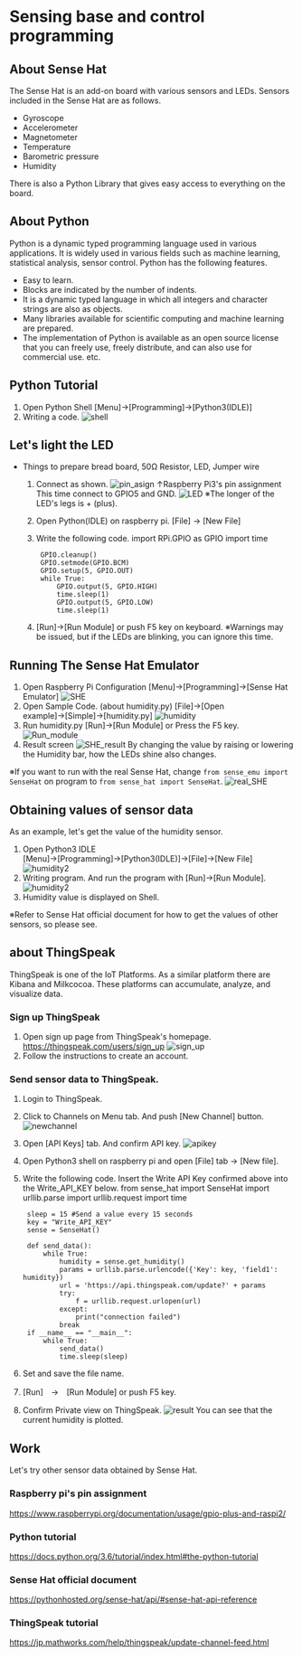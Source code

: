 # Sensing base and control programming
## About Sense Hat
The Sense Hat is an add-on board with various sensors and LEDs.
Sensors included in the Sense Hat are as follows.
- Gyroscope
- Accelerometer
- Magnetometer
- Temperature
- Barometric pressure
- Humidity

There is also a Python Library that gives easy access to everything on the board.

## About Python
Python is a dynamic typed programming language used in various applications. It is widely used in various fields such as machine learning, statistical analysis, sensor control.
Python has the following features.
- Easy to learn.
- Blocks are indicated by the number of indents.
- It is a dynamic typed language in which all integers and character strings are also as objects.
- Many libraries available for scientific computing and machine learning are prepared.
- The implementation of Python is available as an open source license that you can freely use, freely distribute, and can also use for commercial use.
etc.

## Python Tutorial
1. Open Python Shell
[Menu]→[Programming]→[Python3(IDLE)]
2. Writing a code.
  ![shell](./image/shell.png)

## Let's light the LED
- Things to prepare
bread board, 50Ω Resistor, LED, Jumper wire
  1. Connect as shown.
  ![pin_asign](./image/gpio.png)
  ↑Raspberry Pi3's pin assignment
  This time connect to GPIO5 and GND.
  ![LED](./image/LED.png)
  ※The longer of the LED's legs is + (plus).

  2. Open Python(IDLE) on raspberry pi. [File] → [New File]
  3. Write the following code.
          import RPi.GPIO as GPIO
          import time

          GPIO.cleanup()
          GPIO.setmode(GPIO.BCM)
          GPIO.setup(5, GPIO.OUT)
          while True:
              GPIO.output(5, GPIO.HIGH)
              time.sleep(1)
              GPIO.output(5, GPIO.LOW)
              time.sleep(1)
  4. [Run]→[Run Module] or push F5 key on keyboard.
    ※Warnings may be issued, but if the LEDs are blinking, you can ignore this time.

## Running The Sense Hat Emulator
1. Open Raspberry Pi Configuration
[Menu]→[Programming]→[Sense Hat Emulator]
![SHE](./image/SHE.png)
2. Open Sample Code. (about humidity.py)
[File]→[Open example]→[Simple]→[humidity.py]
![humidity](./image/humidity.png)
3. Run humidity.py
[Run]→[Run Module] or Press the F5 key.
![Run_module](./image/run_module.png)
4. Result screen
![SHE_result](./image/SHE_result.png)
By changing the value by raising or lowering the Humidity bar, how the LEDs shine also changes.

※If you want to run with the real Sense Hat, change `from sense_emu import SenseHat` on program to `from sense_hat import SenseHat`.
![real_SHE](./image/real_sense.JPG)

## Obtaining values of sensor data
As an example, let's get the value of the humidity sensor.
1. Open Python3 IDLE
[Menu]→[Programming]→[Python3(IDLE)]→[File]→[New File]
![humidity2](./image/humidity2.png)
2. Writing program. And run the program with [Run]→[Run Module].
![humidity2](./image/humidity3.png)
3. Humidity value is displayed on Shell.

※Refer to Sense Hat official document for how to get the values of other sensors, so please see.

## about ThingSpeak
ThingSpeak is one of the IoT Platforms.
As a similar platform there are Kibana and Milkcocoa. These platforms can accumulate, analyze, and visualize data.

### Sign up ThingSpeak
1. Open sign up page from ThingSpeak's homepage.
<https://thingspeak.com/users/sign_up>
 ![sign_up](./image/ThingSpeak.png)
2. Follow the instructions to create an account.

### Send sensor data to ThingSpeak.
1. Login to ThingSpeak.
2. Click to Channels on Menu tab. And push [New Channel] button.
 ![newchannel](./image/new_channel.png)
3. Open [API Keys] tab. And confirm API key.
 ![apikey](./image/apikey.png)
4. Open Python3 shell on raspberry pi and open [File] tab → [New file].
5. Write the following code. Insert the Write API Key confirmed above into the Write_API_KEY below.
        from sense_hat import SenseHat
        import urllib.parse
        import urllib.request
        import time

        sleep = 15 #Send a value every 15 seconds
        key = "Write_API_KEY"
        sense = SenseHat()

        def send_data():
            while True:
                humidity = sense.get_humidity()
                params = urllib.parse.urlencode({'Key': key, 'field1': humidity})
                url = 'https://api.thingspeak.com/update?' + params
                try:
                    f = urllib.request.urlopen(url)
                except:
                    print("connection failed")
                break
        if __name__ == "__main__":
            while True:
                send_data()
                time.sleep(sleep)
6. Set and save the file name.
7. [Run]　→　[Run Module] or push F5 key.
8. Confirm Private view on ThingSpeak.
 ![result](./image/result.png)
You can see that the current humidity is plotted.

## Work
Let's try other sensor data obtained by Sense Hat.

### Raspberry pi's pin assignment
<https://www.raspberrypi.org/documentation/usage/gpio-plus-and-raspi2/>
### Python tutorial
<https://docs.python.org/3.6/tutorial/index.html#the-python-tutorial>
### Sense Hat official document
<https://pythonhosted.org/sense-hat/api/#sense-hat-api-reference>
### ThingSpeak tutorial
<https://jp.mathworks.com/help/thingspeak/update-channel-feed.html>
